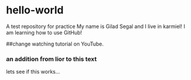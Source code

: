 # hello-world
A test repository for practice
My name is Gilad Segal and I live in karmiel!
I am learning how to use GitHub!

##change
watching tutorial on YouTube.


### an addition from lior to this text
lets see if this works...
